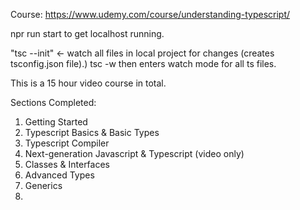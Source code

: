 Course: https://www.udemy.com/course/understanding-typescript/

npr run start to get localhost running.

"tsc --init" <- watch all files in local project for changes (creates tsconfig.json file).)
tsc -w then enters watch mode for all ts files.

This is a 15 hour video course in total.

Sections Completed:

1. Getting Started
2. Typescript Basics & Basic Types
3. Typescript Compiler
4. Next-generation Javascript & Typescript (video only)
5. Classes & Interfaces
6. Advanced Types
7. Generics
8.
